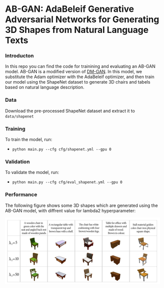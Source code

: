 # AB-GAN: AdaBeleif Generative Adversarial Networks for Generating 3D Shapes from Natural Language Texts 
### Introducton

In this repo you can find the code for trainining and evaluating an AB-GAN model.
AB-GAN is a modified version of [DM-GAN](https://arxiv.org/abs/1904.01310). In this model, we substitute the Adam optimizer with the AdaBeleif optimizer, and then train our model using the ShapeNet dataset to generate 3D chairs and tabels based on natural language description.

### Data

Download the pre-processed ShapeNet dataset and extract it to `data/shapenet`

### Training
To train the model, run:
- `python main.py --cfg cfg/shapenet.yml --gpu 0`

### Validation
To validate the model, run:
- `python main.py --cfg cfg/eval_shapenet.yml --gpu 0`


### Performance
The following figure shows some 3D shapes which are generated using the AB-GAN model, with diffrent value for lambda2 hyperparameter: 

![alt text](AB-GAN.png)


